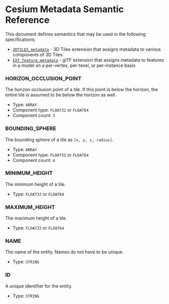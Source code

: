 # Cesium Metadata Semantic Reference

This document defines semantics that may be used in the following specifications:

* [`3DTILES_metadata`](../../../extensions/3DTILES_metadata/1.0.0) - 3D Tiles extension that assigns metadata to various components of 3D Tiles
* [`EXT_feature_metadata`](https://github.com/CesiumGS/glTF/tree/master/extensions/2.0/Vendor/EXT_feature_metadata/1.0.0) - glTF extension that assigns metadata to features in a model on a per-vertex, per-texel, or per-instance basis

<!-- omit in toc -->
### **HORIZON_OCCLUSION_POINT**

The horizon occlusion point of a tile. If this point is below the horizon, the entire tile is assumed to be below the horizon as well.

* Type: `ARRAY`
* Component type: `FLOAT32` or `FLOAT64`
* Component count: `3`

<!-- omit in toc -->
### **BOUNDING_SPHERE**

The bounding sphere of a tile as `[x, y, z, radius]`.

* Type: `ARRAY`
* Component type: `FLOAT32` or `FLOAT64`
* Component count: `4`

<!-- omit in toc -->
### **MINIMUM_HEIGHT**

The minimum height of a tile.

* Type: `FLOAT32` or `FLOAT64`

<!-- omit in toc -->
### **MAXIMUM_HEIGHT**

The maximum height of a tile.

* Type: `FLOAT32` or `FLOAT64`

<!-- omit in toc -->
### **NAME**

The name of the entity. Names do not have to be unique.

* Type: `STRING`

<!-- omit in toc -->
### **ID**

A unique identifier for the entity.

* Type: `STRING`
